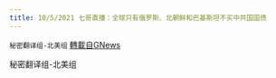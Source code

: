 ```yaml
---
title: 10/5/2021 七哥直播：全球只有俄罗斯、北朝鲜和巴基斯坦不买中共国国债
---
```

`秘密翻译组-北美组` [轉載自GNews](https://gnews.org/zh-hans/1575896/)

秘密翻译组-北美组
